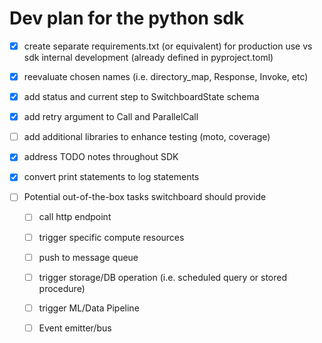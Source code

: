 # Dev plan for the python sdk

 - [x] create separate requirements.txt (or equivalent) for production use vs sdk internal development (already defined in pyproject.toml)

 - [x] reevaluate chosen names (i.e. directory_map, Response, Invoke, etc)

 - [x] add status and current step to SwitchboardState schema

 - [x] add retry argument to Call and ParallelCall

 - [ ] add additional libraries to enhance testing (moto, coverage)

 - [x] address TODO notes throughout SDK

 - [x] convert print statements to log statements

 - [ ] Potential out-of-the-box tasks switchboard should provide
   - [ ] call http endpoint
   - [ ] trigger specific compute resources
   - [ ] push to message queue
   - [ ] trigger storage/DB operation (i.e. scheduled query or stored procedure)
   - [ ] trigger ML/Data Pipeline 
   - [ ] Event emitter/bus


